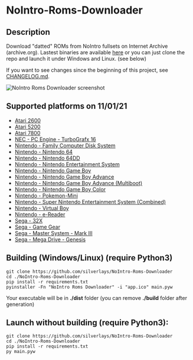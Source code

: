 # NoIntro-Roms-Downloader
## Description
Download "datted" ROMs from NoIntro fullsets on Internet Archive (archive.org). Lastest binaries are available [here](https://github.com/silverlays/NoIntro-Roms-Downloader/releases/latest) or you can just clone the repo and launch it under Windows and Linux. (see below)

If you want to see changes since the beginning of this project, see [CHANGELOG.md](https://github.com/silverlays/NoIntro-Roms-Downloader/blob/master/CHANGELOG.md).

![NoIntro Roms Downloader screenshot](https://i.ibb.co/FxvMgFy/No-Intro-Roms-Downloader.jpg)

## Supported platforms on 11/01/21
- [Atari 2600](https://archive.org/details/nointro.atari-2600)
- [Atari 5200](https://archive.org/details/nointro.atari-5200)
- [Atari 7800](https://archive.org/details/nointro.atari-7800)
- [NEC - PC Engine - TurboGrafx 16](https://archive.org/details/nointro.tg-16)
- [Nintendo - Family Computer Disk System](https://archive.org/details/nointro.fds)
- [Nintendo - Nintendo 64](https://archive.org/details/nointro.n64)
- [Nintendo - Nintendo 64DD](https://archive.org/details/nointro.n64dd)
- [Nintendo - Nintendo Entertainment System](https://archive.org/details/nointro.nes)
- [Nintendo - Nintendo Game Boy](https://archive.org/details/nointro.gb)
- [Nintendo - Nintendo Game Boy Advance](https://archive.org/details/nointro.gba)
- [Nintendo - Nintendo Game Boy Advance (Multiboot)](https://archive.org/details/nointro.gba-multiboot)
- [Nintendo - Nintendo Game Boy Color](https://archive.org/details/nointro.gbc)
- [Nintendo - Pokemon-Mini](https://archive.org/details/nointro.poke-mini)
- [Nintendo - Super Nintendo Entertainment System (Combined)](https://archive.org/details/nointro.snes)
- [Nintendo - Virtual Boy](https://archive.org/details/nointro.vb)
- [Nintendo - e-Reader](https://archive.org/details/nointro.e-reader)
- [Sega - 32X](https://archive.org/details/nointro.32x)
- [Sega - Game Gear](https://archive.org/details/nointro.gg)
- [Sega - Master System - Mark III](https://archive.org/details/nointro.ms-mkiii)
- [Sega - Mega Drive - Genesis](https://archive.org/details/nointro.md)

## Building (Windows/Linux) (require Python3)
```
git clone https://github.com/silverlays/NoIntro-Roms-Downloader
cd ./NoIntro-Roms-Downloader
pip install -r requirements.txt
pyinstaller -Fn "NoIntro Roms Downloader" -i "app.ico" main.pyw
```
Your executable will be in **./dist** folder (you can remove **./build** folder after generation)

## Launch without building (require Python3):
```
git clone https://github.com/silverlays/NoIntro-Roms-Downloader
cd ./NoIntro-Roms-Downloader
pip install -r requirements.txt
py main.pyw
```

